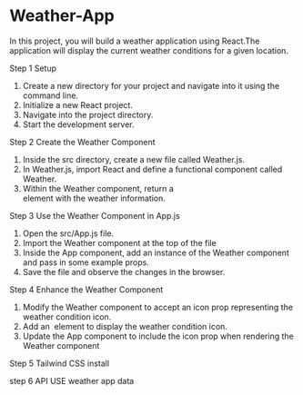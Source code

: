 # Weather-App

In this project, you will build a weather application
using React.The application will display the current
weather conditions for a given location.

Step 1
Setup
1. Create a new directory for your project
and navigate into it using the command line.
2. Initialize a new React project.
3. Navigate into the project directory.
4. Start the development server.


Step 2
Create the Weather Component
1. Inside the src directory, 
create a new file called Weather.js.
2. In Weather.js, import React and define
a functional component called Weather.
3. Within the Weather component, return
a <div> element with the weather information.
  
  
Step 3
Use the Weather Component in App.js
1. Open the src/App.js file.
2. Import the Weather component at the top of the file
3. Inside the App component, add an instance of
the Weather component and pass in some example props.
4. Save the file and observe the changes in the browser.
  
  
Step 4
Enhance the Weather Component
1. Modify the Weather component to accept
an icon prop representing the weather condition icon.
2. Add an <img> element to display the weather condition icon.
3. Update the App component to include the
icon prop when rendering the Weather component

Step 5
Tailwind CSS install


step 6
API USE weather app data
